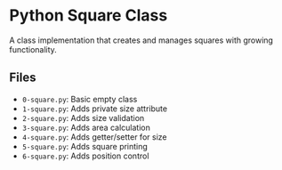 # Python Square Class

A class implementation that creates and manages squares with growing functionality.

## Files
- `0-square.py`: Basic empty class
- `1-square.py`: Adds private size attribute
- `2-square.py`: Adds size validation
- `3-square.py`: Adds area calculation
- `4-square.py`: Adds getter/setter for size
- `5-square.py`: Adds square printing
- `6-square.py`: Adds position control
